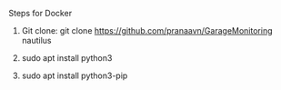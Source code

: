 Steps for Docker
1. Git clone:
git clone https://github.com/pranaavn/GarageMonitoring nautilus

2. sudo apt install python3

3. sudo apt install python3-pip
